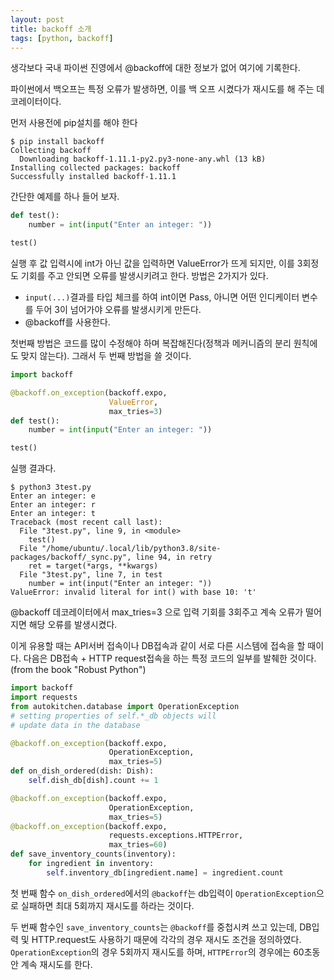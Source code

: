 ```yaml
---
layout: post
title: backoff 소개
tags: [python, backoff]
---
```






생각보다 국내 파이썬 진영에서 @backoff에 대한 정보가 없어 여기에 기록한다. 

파이썬에서 백오프는 특정 오류가 발생하면, 이를 백 오프 시켰다가 재시도를 해 주는 데코레이터이다.

먼저 사용전에 pip설치를 해야 한다 

```
$ pip install backoff
Collecting backoff
  Downloading backoff-1.11.1-py2.py3-none-any.whl (13 kB)
Installing collected packages: backoff
Successfully installed backoff-1.11.1
```



간단한 예제를 하나 들어 보자.

```python
def test():
    number = int(input("Enter an integer: "))

test()
```

실행 후 값 입력시에 int가 아닌 값을 입력하면 ValueError가 뜨게 되지만, 이를 3회정도 기회를 주고 안되면 오류를 발생시키려고 한다. 방법은 2가지가 있다. 

* `input(...)`결과를 타입 체크를 하여 int이면 Pass, 아니면 어떤 인디케이터 변수를 두어 3이 넘어가야 오류를 발생시키게 만든다.
* @backoff를 사용한다. 

첫번째 방법은 코드를 많이 수정해야 하며 복잡해진다(정책과 메커니즘의 분리 원칙에도 맞지 않는다).  그래서 두 번째 방법을 쓸 것이다.

```python
import backoff

@backoff.on_exception(backoff.expo,
                      ValueError,
                      max_tries=3)
def test():
    number = int(input("Enter an integer: "))

test()
```



실행 결과다.

```
$ python3 3test.py
Enter an integer: e
Enter an integer: r
Enter an integer: t
Traceback (most recent call last):
  File "3test.py", line 9, in <module>
    test()
  File "/home/ubuntu/.local/lib/python3.8/site-packages/backoff/_sync.py", line 94, in retry
    ret = target(*args, **kwargs)
  File "3test.py", line 7, in test
    number = int(input("Enter an integer: "))
ValueError: invalid literal for int() with base 10: 't'
```

@backoff 데코레이터에서 max_tries=3 으로 입력 기회를 3회주고 계속 오류가 떨어지면 해당 오류를 발생시켰다. 



이게 유용할 때는 API서버 접속이나 DB접속과 같이 서로 다른 시스템에 접속을 할 때이다. 다음은 DB접속 + HTTP request접속을 하는 특정 코드의 일부를 발췌한 것이다. (from the book "Robust Python")

```python
import backoff
import requests
from autokitchen.database import OperationException 
# setting properties of self.*_db objects will
# update data in the database

@backoff.on_exception(backoff.expo,
                      OperationException,
                      max_tries=5) 
def on_dish_ordered(dish: Dish):
    self.dish_db[dish].count += 1

@backoff.on_exception(backoff.expo,
                      OperationException,
                      max_tries=5) 
@backoff.on_exception(backoff.expo,
                      requests.exceptions.HTTPError,
                      max_tries=60)
def save_inventory_counts(inventory):
    for ingredient in inventory: 
        self.inventory_db[ingredient.name] = ingredient.count
```

첫 번째 함수 `on_dish_ordered`에서의 `@backoff`는 db입력이 `OperationException`으로 실패하면 최대 5회까지 재시도를 하라는 것이다. 

두 번째 함수인 `save_inventory_counts`는 `@backoff`를 중첩시켜 쓰고 있는데, DB입력 및 HTTP.request도 사용하기 때문에 각각의 경우 재시도 조건을 정의하였다. `OperationException`의 경우 5회까지 재시도를 하며, `HTTPError`의 경우에는 60초동안 계속 재시도를 한다. 





